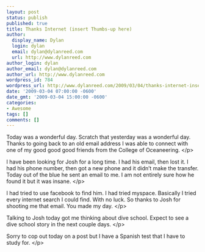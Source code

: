 ```yaml
---
layout: post
status: publish
published: true
title: Thanks Internet (insert Thumbs-up here)
author:
  display_name: Dylan
  login: dylan
  email: dylan@dylanreed.com
  url: http://www.dylanreed.com
author_login: dylan
author_email: dylan@dylanreed.com
author_url: http://www.dylanreed.com
wordpress_id: 784
wordpress_url: http://www.dylanreed.com/2009/03/04/thanks-internet-insert-thumbs-up-here/
date: '2009-03-04 07:00:00 -0600'
date_gmt: '2009-03-04 15:00:00 -0600'
categories:
- Awesome
tags: []
comments: []
---
```

<p>Today was a wonderful day. Scratch that yesterday was a wonderful day. Thanks to going back to an old email address I was able to connect with one of my good good good friends from the College of Oceaneering. <&#47;p>
<p>I have been looking for Josh for a long time. I had his email, then lost it. I had his phone number, then got a new phone and it didn&rsquo;t make the transfer. Today out of the blue he sent an email to me. I am not entirely sure how he found it but it was insane. <&#47;p>
<p>I had tried to use facebook to find him. I had tried myspace. Basically I tried every internet search I could find. With no luck. So thanks to Josh for shooting me that email. You made my day. <&#47;p>
<p>Talking to Josh today got me thinking about dive school. Expect to see a dive school story in the next couple days. <&#47;p>
<p>Sorry to cop out today on a post but I have a Spanish test that I have to study for. <&#47;p></p>
